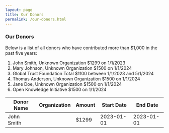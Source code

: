 ```yaml
---
layout: page
title: Our Donors
permalink: /our-donors.html
---
```

 
### Our Donors

Below is a list of all donors who have contributed more than $1,000 in the past five years:

1. John Smith, Unknown Organization $1299 on 1/1/2023
2. Mary Johnson, Unknown Organization $1500 on 1/1/2024
3. Global Trust Foundation Total $1100 between 1/1/2023 and 5/1/2024 
4. Thomas Anderson, Unknown Organization $1500 on 1/1/2024
5. Jane Doe, Unknown Organization $1500 on 1/1/2024
6. Open Knowledge Initiative $1500 on 1/1/2024

| Donor Name | Organization | Amount | Start Date | End Date |
| ----------- | ----------- | ----------- | ----------- | ----------- |
| John Smith| | $1299 | 2023-01-01 | 2023-01-01 |
